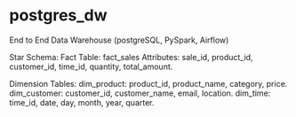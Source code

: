 # postgres_dw
End to End Data Warehouse (postgreSQL, PySpark, Airflow)

Star Schema:
Fact Table: fact_sales
Attributes: sale_id, product_id, customer_id, time_id, quantity, total_amount.


Dimension Tables:
dim_product: product_id, product_name, category, price.
dim_customer: customer_id, customer_name, email, location.
dim_time: time_id, date, day, month, year, quarter.
